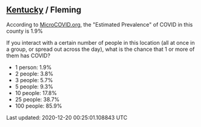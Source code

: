 
## [Kentucky](/united-states/kentucky) / Fleming

According to [MicroCOVID.org](http://microcovid.org),
the "Estimated Prevalence" of COVID in this county is 1.9%

If you interact with a certain number of people in this location
(all at once in a group, or spread out across the day), what is the chance that
1 or more of them has COVID?

- 1 person: 1.9%
- 2 people: 3.8%
- 3 people: 5.7%
- 5 people: 9.3%
- 10 people: 17.8%
- 25 people: 38.7%
- 100 people: 85.9%

Last updated: 2020-12-20 00:25:01.108843 UTC
